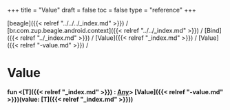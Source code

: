 +++
title = "Value"
draft = false
toc = false
type = "reference"
+++

[beagle]({{< relref "../../../_index.md" >}}) / [br.com.zup.beagle.android.context]({{< relref "../../_index.md" >}}) / [Bind]({{< relref "../_index.md" >}}) / [Value]({{< relref "_index.md" >}}) / [Value]({{< relref "-value.md" >}}) / 



# Value  
  
<b><b>fun <[T]({{< relref "_index.md" >}}) : [Any](https://kotlinlang.org/api/latest/jvm/stdlib/kotlin/-any/index.html)> [Value]({{< relref "-value.md" >}})(value: [T]({{< relref "_index.md" >}}))</b></b>  



